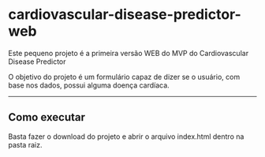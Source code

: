 # cardiovascular-disease-predictor-web

Este pequeno projeto é a primeira versão WEB do MVP do Cardiovascular Disease Predictor

O objetivo do projeto é um formulário capaz de dizer se o usuário, com base nos dados, possui alguma doença cardíaca.

---
## Como executar

Basta fazer o download do projeto e abrir o arquivo index.html dentro na pasta raiz.